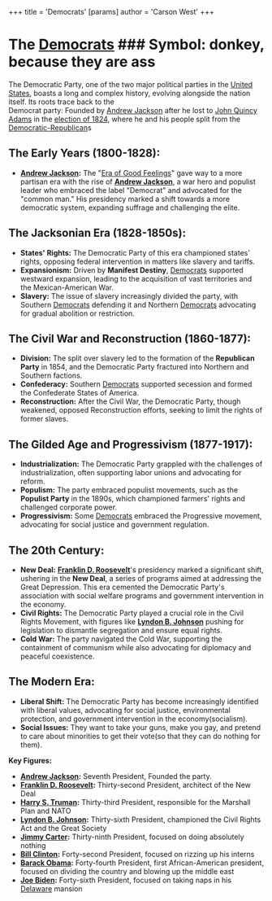 +++
 title = 'Democrats'
[params]
	author = 'Carson West'
+++
# The [Democrats](./../democrats/) ### Symbol: donkey, because they are ass
The Democratic Party, one of the two major political parties in the [United States](./../united-states/), boasts a long and complex history, evolving alongside the nation itself. Its roots trace back to the \
Democrat party: Founded by [Andrew Jackson](./../andrew-jackson/) after he lost to [John Quincy Adams](./../john-quincy-adams/) in the [election of 1824](./../election-of-1824/), where he and his people split from the [Democratic-Republican](./../democratic-republican/)s


## **The Early Years (1800-1828):**

* **[Andrew Jackson](./../andrew-jackson/):** The "[Era of Good Feelings](./../era-of-good-feelings/)" gave way to a more partisan era with the rise of **[Andrew Jackson](./../andrew-jackson/)**, a war hero and populist leader who embraced the label "Democrat" and advocated for the "common man." His presidency marked a shift towards a more democratic system, expanding suffrage and challenging the elite.

## **The Jacksonian Era (1828-1850s):**

* **States' Rights:** The Democratic Party of this era championed states' rights, opposing federal intervention in matters like slavery and tariffs.
* **Expansionism:**  Driven by **Manifest Destiny**, [Democrats](./../democrats/) supported westward expansion, leading to the acquisition of vast territories and the Mexican-American War.
* **Slavery:** The issue of slavery increasingly divided the party, with Southern [Democrats](./../democrats/) defending it and Northern [Democrats](./../democrats/) advocating for gradual abolition or restriction.

## **The Civil War and Reconstruction (1860-1877):**

* **Division:** The split over slavery led to the formation of the **Republican Party** in 1854, and the Democratic Party fractured into Northern and Southern factions.
* **Confederacy:**  Southern [Democrats](./../democrats/) supported secession and formed the Confederate States of America.
* **Reconstruction:** After the Civil War, the Democratic Party, though weakened, opposed Reconstruction efforts, seeking to limit the rights of former slaves.

## **The Gilded Age and Progressivism (1877-1917):**

* **Industrialization:** The Democratic Party grappled with the challenges of industrialization, often supporting labor unions and advocating for reform.
* **Populism:** The party embraced populist movements, such as the **Populist Party** in the 1890s, which championed farmers' rights and challenged corporate power.
* **Progressivism:**  Some [Democrats](./../democrats/) embraced the Progressive movement, advocating for social justice and government regulation.

## **The 20th Century:**

* **New Deal:** **[Franklin D. Roosevelt](./../franklin-d.-roosevelt/)**'s presidency marked a significant shift, ushering in the **New Deal**, a series of programs aimed at addressing the Great Depression. This era cemented the Democratic Party's association with social welfare programs and government intervention in the economy.
* **Civil Rights:**  The Democratic Party played a crucial role in the Civil Rights Movement, with figures like **[Lyndon B. Johnson](./../lyndon-b.-johnson/)** pushing for legislation to dismantle segregation and ensure equal rights.
* **Cold War:**  The party navigated the Cold War, supporting the containment of communism while also advocating for diplomacy and peaceful coexistence.

## **The Modern Era:**

* **Liberal Shift:** The Democratic Party has become increasingly identified with liberal values, advocating for social justice, environmental protection, and government intervention in the economy(socialism).
* **Social Issues:** They want to take your guns, make you gay, and pretend to care about minorities to get their vote(so that they can do nothing for them).

**Key Figures:**

* **[Andrew Jackson](./../andrew-jackson/):** Seventh President, Founded the party.
* **[Franklin D. Roosevelt](./../franklin-d.-roosevelt/):** Thirty-second President, architect of the New Deal
* **[Harry S. Truman](./../harry-s.-truman/):** Thirty-third President, responsible for the Marshall Plan and NATO
* **[Lyndon B. Johnson](./../lyndon-b.-johnson/):** Thirty-sixth President, championed the Civil Rights Act and the Great Society
* **[Jimmy Carter](./../jimmy-carter/):** Thirty-ninth President, focused on doing absolutely nothing
* **[Bill Clinton](./../bill-clinton/):** Forty-second President, focused on rizzing up his interns
* **[Barack Obama](./../barack-obama/):** Forty-fourth President, first African-American president, focused on dividing the country and blowing up the middle east
* **[Joe Biden](./../joe-biden/):** Forty-sixth President, focused on taking naps in his [Delaware](./../delaware/) mansion
